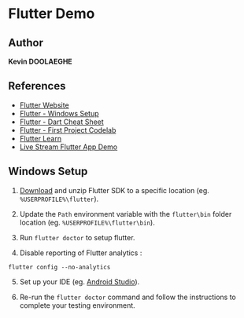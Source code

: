 # Flutter Demo

## Author

**Kevin DOOLAEGHE**

## References

* [Flutter Website](https://flutter.dev/)
* [Flutter - Windows Setup](https://docs.flutter.dev/get-started/install/windows)
* [Flutter - Dart Cheat Sheet](https://dart.dev/codelabs/dart-cheatsheet)
* [Flutter - First Project Codelab](https://codelabs.developers.google.com/codelabs/flutter-codelab-first)
* [Flutter Learn](https://flutter.dev/learn)
* [Live Stream Flutter App Demo](https://www.youtube.com/watch?v=hN4Q04ODOEw)

## Windows Setup

1. [Download](https://storage.googleapis.com/flutter_infra_release/releases/stable/windows/flutter_windows_3.16.4-stable.zip) and unzip Flutter SDK to a specific location (eg. `%USERPROFILE%\flutter`).

2. Update the `Path` environment variable with the `flutter\bin` folder location (eg. `%USERPROFILE%\flutter\bin`).

3. Run `flutter doctor` to setup flutter.

4. Disable reporting of Flutter analytics :

```
flutter config --no-analytics
```

5. Set up your IDE (eg. [Android Studio](https://docs.flutter.dev/get-started/editor?tab=androidstudio)).

6. Re-run the `flutter doctor` command and follow the instructions to complete your testing environment.
